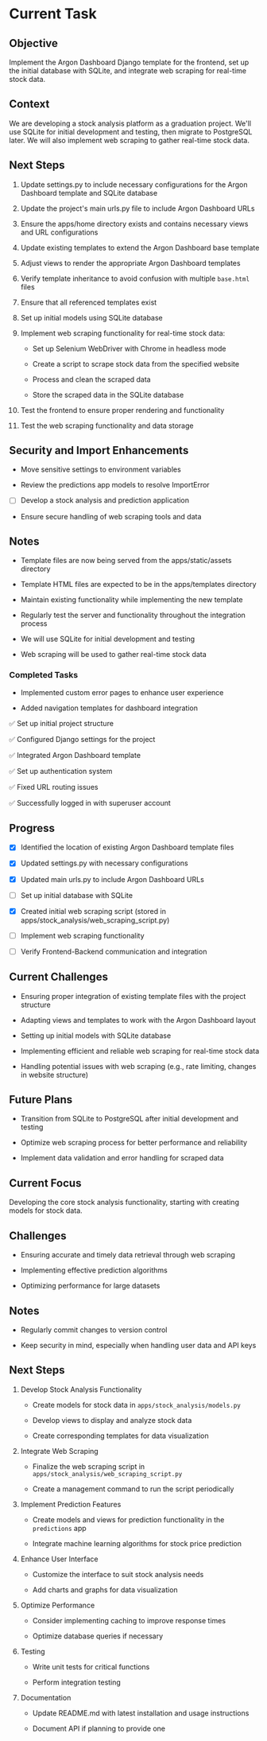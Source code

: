 # Current Task

## Objective
Implement the Argon Dashboard Django template for the frontend, set up the initial database with SQLite, and integrate web scraping for real-time stock data.

## Context
We are developing a stock analysis platform as a graduation project. We'll use SQLite for initial development and testing, then migrate to PostgreSQL later. We will also implement web scraping to gather real-time stock data.

## Next Steps
1. Update settings.py to include necessary configurations for the Argon Dashboard template and SQLite database
2. Update the project's main urls.py file to include Argon Dashboard URLs
3. Ensure the apps/home directory exists and contains necessary views and URL configurations
4. Update existing templates to extend the Argon Dashboard base template
5. Adjust views to render the appropriate Argon Dashboard templates
6. Verify template inheritance to avoid confusion with multiple `base.html` files
7. Ensure that all referenced templates exist
8. Set up initial models using SQLite database
9. Implement web scraping functionality for real-time stock data:
   - Set up Selenium WebDriver with Chrome in headless mode
   - Create a script to scrape stock data from the specified website
   - Process and clean the scraped data
   - Store the scraped data in the SQLite database
10. Test the frontend to ensure proper rendering and functionality
11. Test the web scraping functionality and data storage

## Security and Import Enhancements
- Move sensitive settings to environment variables
- Review the predictions app models to resolve ImportError
- [ ] Develop a stock analysis and prediction application
- Ensure secure handling of web scraping tools and data

## Notes
- Template files are now being served from the apps/static/assets directory
- Template HTML files are expected to be in the apps/templates directory
- Maintain existing functionality while implementing the new template
- Regularly test the server and functionality throughout the integration process
- We will use SQLite for initial development and testing
- Web scraping will be used to gather real-time stock data

### Completed Tasks
- Implemented custom error pages to enhance user experience
- Added navigation templates for dashboard integration
✅ Set up initial project structure
✅ Configured Django settings for the project
✅ Integrated Argon Dashboard template
✅ Set up authentication system
✅ Fixed URL routing issues
✅ Successfully logged in with superuser account

## Progress
- [x] Identified the location of existing Argon Dashboard template files
- [x] Updated settings.py with necessary configurations
- [x] Updated main urls.py to include Argon Dashboard URLs
- [ ] Set up initial database with SQLite
- [x] Created initial web scraping script (stored in apps/stock_analysis/web_scraping_script.py)
- [ ] Implement web scraping functionality
- [ ] Verify Frontend-Backend communication and integration

## Current Challenges
- Ensuring proper integration of existing template files with the project structure
- Adapting views and templates to work with the Argon Dashboard layout
- Setting up initial models with SQLite database
- Implementing efficient and reliable web scraping for real-time stock data
- Handling potential issues with web scraping (e.g., rate limiting, changes in website structure)

## Future Plans
- Transition from SQLite to PostgreSQL after initial development and testing
- Optimize web scraping process for better performance and reliability
- Implement data validation and error handling for scraped data

## Current Focus
Developing the core stock analysis functionality, starting with creating models for stock data.

## Challenges
- Ensuring accurate and timely data retrieval through web scraping
- Implementing effective prediction algorithms
- Optimizing performance for large datasets

## Notes
- Regularly commit changes to version control
- Keep security in mind, especially when handling user data and API keys

## Next Steps
1. Develop Stock Analysis Functionality
   - Create models for stock data in `apps/stock_analysis/models.py`
   - Develop views to display and analyze stock data
   - Create corresponding templates for data visualization

2. Integrate Web Scraping
   - Finalize the web scraping script in `apps/stock_analysis/web_scraping_script.py`
   - Create a management command to run the script periodically

3. Implement Prediction Features
   - Create models and views for prediction functionality in the `predictions` app
   - Integrate machine learning algorithms for stock price prediction

4. Enhance User Interface
   - Customize the interface to suit stock analysis needs
   - Add charts and graphs for data visualization

5. Optimize Performance
   - Consider implementing caching to improve response times
   - Optimize database queries if necessary

6. Testing
   - Write unit tests for critical functions
   - Perform integration testing

7. Documentation
   - Update README.md with latest installation and usage instructions
   - Document API if planning to provide one

